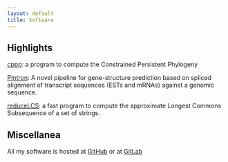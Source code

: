 ```yaml
---
layout: default
title: Software
---
```


## Highlights

[cppp](https://github.com/AlgoLab/cppp): a program to compute the
Constrained Persistent Phylogeny

[PIntron](http://PIntron.algolab.eu/): A novel pipeline for
gene-structure prediction based on spliced alignment of transcript
sequences (ESTs and mRNAs) against a genomic sequence.

[reduceLCS](https://github.com/gdv/Reduce-Expand-for-LCS): a fast
program to compute the approximate Longest Commons Subsequence of a
set of strings.

## Miscellanea

All my software is hosted at [GitHub](https://github.com/gdv) or at [GitLab](https://gitlab.com/u/dellavg)
